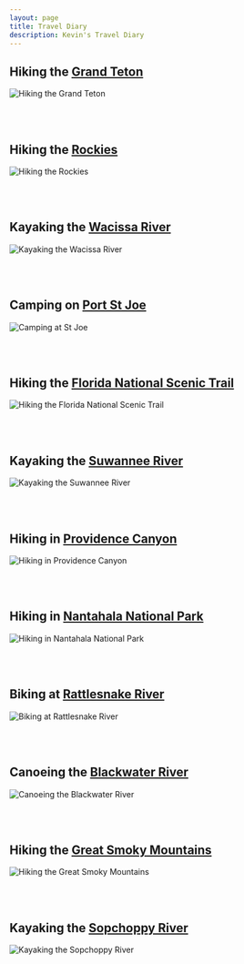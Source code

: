 ```yaml
---
layout: page
title: Travel Diary
description: Kevin's Travel Diary
---
```


## Hiking the [Grand Teton](https://www.nps.gov/grte/index.htm)

![Hiking the Grand Teton](../assets/travel/teton.jpg "Hiking the Grand Teton")

<br/><br/>

## Hiking the [Rockies](https://www.nps.gov/romo/index.htm)

![Hiking the Rockies](../assets/travel/rockies.jpg "Hiking the Rockies")

<br/><br/>

## Kayaking the [Wacissa River](http://wwgw.dep.state.fl.us/gwt/guide/designated_paddle/Wacissa_guide.pdf) 

![Kayaking the Wacissa River](../assets/travel/wacissa.jpg "Kayaking the Wacissa River")

<br/><br/>

## Camping on [Port St Joe](https://www.floridastateparks.org/park/St-Joseph) 

![Camping at St Joe](../assets/travel/stjoe.jpg "Camping at St Joe")

<br/><br/>

## Hiking the [Florida National Scenic Trail](http://floridahikes.com/floridatrail/suwannee/) 

![Hiking the Florida National Scenic Trail](../assets/travel/scenic.jpg "Hiking the Florida National Scenic Trail")

<br/><br/>

## Kayaking the [Suwannee River](https://www.floridastateparks.org/park/Suwannee-River) 

![Kayaking the Suwannee River](../assets/travel/suwannee.jpg "Kayaking the Suwannee River")

<br/><br/>

## Hiking in [Providence Canyon](http://gastateparks.org/ProvidenceCanyon/) 

![Hiking in Providence Canyon](../assets/travel/providence.jpg "Hiking in Providence Canyon")

<br/><br/>

## Hiking in [Nantahala National Park](http://www.stateparks.com/nantahala.html) 

![Hiking in Nantahala National Park](../assets/travel/nantahala.jpg "Hiking in Nantahala National Park")

<br/><br/>

## Biking at [Rattlesnake River](https://www.singletracks.com/bike-trails/rattlesnake-ridge.html) 

![Biking at Rattlesnake River](../assets/travel/rattlesnake.jpg "Biking at Rattlesnake River")

<br/><br/>

## Canoeing the [Blackwater River](https://www.floridastateparks.org/park/Blackwater-River) 

![Canoeing the Blackwater River](../assets/travel/blackwater.jpg "Canoeing the Blackwater River")

<br/><br/>

## Hiking the [Great Smoky Mountains](https://www.nps.gov/grsm/index.htm) 

![Hiking the Great Smoky Mountains](../assets/travel/smokys.jpg "Hiking the Great Smoky Mountains")

<br/><br/>

## Kayaking the [Sopchoppy River](http://www.visitwakulla.com/Things-to-Do/Sopchoppy-River-Paddling-Trail) 

![Kayaking the Sopchoppy River](../assets/travel/sopchoppy.jpg "Kayaking the Sopchoppy River")

